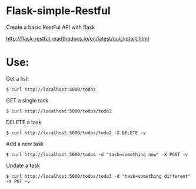 # Flask-simple-Restful

Create a basic RestFul API with flask

http://flask-restful.readthedocs.io/en/latest/quickstart.html


# Use:
Get a list:
```
$ curl http://localhost:5000/todos
```

GET a single task
```
$ curl http://localhost:5000/todos/todo3

```

DELETE a task
```
$ curl http://localhost:5000/todos/todo2 -X DELETE -v

```

Add a new task


```
$ curl http://localhost:5000/todos -d "task=something new" -X POST -v
```

Update a task

```
$ curl http://localhost:5000/todos/todo3 -d "task=something different" -X PUT -v
```